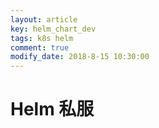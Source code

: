 ```yaml
---
layout: article
key: helm_chart_dev
tags: k8s helm
comment: true
modify_date: 2018-8-15 10:30:00
---
```

# Helm 私服